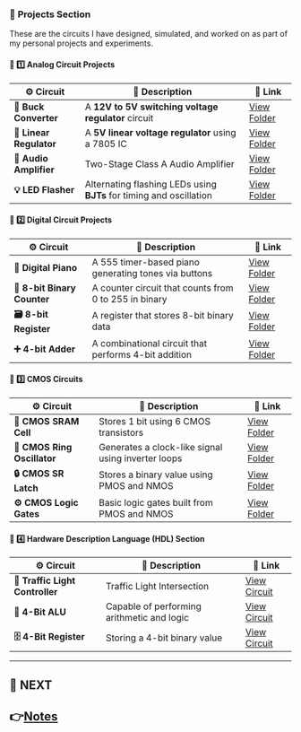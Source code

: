 ### 🔹 **Projects Section**
These are the circuits I have designed, simulated, and worked on as part of my personal projects and experiments.


#### 🔗 1️⃣ Analog Circuit Projects  
| ⚙️ Circuit            | 📜 Description                                                                  | 🔗 Link                                              |
|--------------------|------------------------------------------------------------------------------|---------------------------------------------------|
| **🔋 Buck Converter**  | A **12V to 5V switching voltage regulator** circuit | [View Folder](./Analog_Circuits_Project/Buck_Converter) |
| **🔌 Linear Regulator**    | A **5V linear voltage regulator** using a 7805 IC         | [View Folder](./Analog_Circuits_Project/Voltage_Regulator)  |
| **🎵 Audio Amplifier** | Two-Stage Class A Audio Amplifier | [View Folder](./Analog_Circuits_Project/Audio_Amplifier) |
| **💡 LED Flasher**     | Alternating flashing LEDs using **BJTs** for timing and oscillation | [View Folder](./Analog_Circuits_Project/LED_Flasher/)       |

#### 🔗 2️⃣ Digital Circuit Projects 
| ⚙️ Circuit                     | 📜 Description                                                                   | 🔗 Link                                              |
|------------------------|-----------------------------------------------|----------------------------------------------|
| **🎹 Digital Piano**        | A 555 timer-based piano generating tones via buttons   | [View Folder](./Digital_Circuit_Project/Piano)      |
| **🔢 8-bit Binary Counter** | A counter circuit that counts from 0 to 255 in binary | [View Folder](./Digital_Circuit_Project/Counter) |
| **🗃️ 8-bit Register**      | A register that stores 8-bit binary data      | [View Folder](./Digital_Circuit_Project/Register)   |
| **➕ 4-bit Adder**         | A combinational circuit that performs 4-bit addition   | [View Folder](./Digital_Circuit_Project/Adder)       |

#### 🔗 3️⃣ CMOS Circuits  
| ⚙️ Circuit               | 📜 Description                                            | 🔗 Link                                     |
|--------------------------|-----------------------------------------------------------|----------------------------------------------|
| **🧠 CMOS SRAM Cell**     | Stores 1 bit using 6 CMOS transistors                     | [View Folder](./CMOS_Circuits/SRAM)          |
| **🔁 CMOS Ring Oscillator** | Generates a clock-like signal using inverter loops        | [View Folder](./CMOS_Circuits/Ring_Oscillator) |
| **🔒 CMOS SR Latch**      | Stores a binary value using PMOS and NMOS                 | [View Folder](./CMOS_Circuits/SR_Latch)      |
| **⚙️ CMOS Logic Gates**   | Basic logic gates built from PMOS and NMOS               | [View Folder](./CMOS_Circuits/CMOS_Logic_Gates) |


#### 🔗 4️⃣ Hardware Description Language (HDL) Section  
| ⚙️ Circuit | 📜 Description | 🔗 Link |
|---|---|---|
| **🚦 Traffic Light Controller** | Traffic Light Intersection | [View Circuit](./HDL/Traffic_Light_Controller/) |
| **🧮 4-Bit ALU** | Capable of performing arithmetic and logic | [View Circuit](./HDL/4_Bit_ALU/) |
| **🗄 4-Bit Register** | Storing a 4-bit binary value | [View Circuit](./HDL/4_bit_register/) |

---
## 🔹 NEXT  
**👉[Notes](../Notes)**
---
